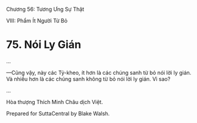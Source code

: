  

Chương 56: Tương Ưng Sự Thật

VIII: Phẩm Ít Người Từ Bỏ

# 75\. Nói Ly Gián

…

—Cũng vậy, này các Tỷ-kheo, ít hơn là các chúng sanh từ bỏ nói lời ly gián. Và nhiều hơn là các chúng sanh không từ bỏ nói lời ly gián. Vì sao?

…

Hòa thượng Thích Minh Châu dịch Việt.

Prepared for SuttaCentral by Blake Walsh.